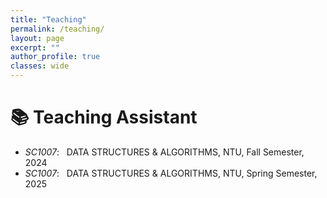 ```yaml
---
title: "Teaching"
permalink: /teaching/
layout: page
excerpt: ""
author_profile: true
classes: wide
---
```




# 📚 Teaching Assistant
- *SC1007*: &nbsp; DATA STRUCTURES & ALGORITHMS, NTU, Fall Semester, 2024
- *SC1007*: &nbsp; DATA STRUCTURES & ALGORITHMS, NTU, Spring Semester, 2025
